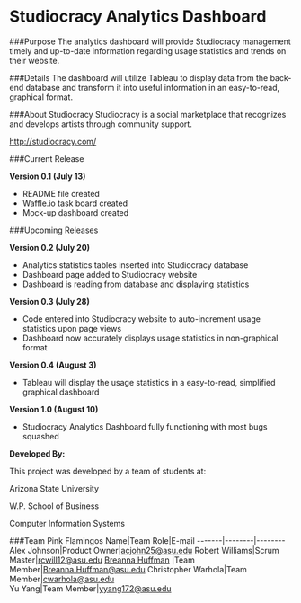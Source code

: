 Studiocracy Analytics Dashboard
===
###Purpose
The analytics dashboard will provide Studiocracy management timely and up-to-date information regarding usage statistics and trends on their website.

###Details
The dashboard will utilize Tableau to display data from the back-end database and transform it into useful information in an easy-to-read, graphical format.

###About Studiocracy
Studiocracy is a social marketplace that recognizes and develops artists through community support.

http://studiocracy.com/

###Current Release

**Version 0.1 (July 13)**

  * README file created
  * Waffle.io task board created
  * Mock-up dashboard created

###Upcoming Releases

**Version 0.2 (July 20)**

  * Analytics statistics tables inserted into Studiocracy database
  * Dashboard page added to Studiocracy website
  * Dashboard is reading from database and displaying statistics

**Version 0.3 (July 28)**

  * Code entered into Studiocracy website to auto-increment usage statistics upon page views
  * Dashboard now accurately displays usage statistics in non-graphical format

**Version 0.4 (August 3)**

  * Tableau will display the usage statistics in a easy-to-read, simplified graphical dashboard

**Version 1.0 (August 10)**

  * Studiocracy Analytics Dashboard fully functioning with most bugs squashed
 


**Developed By:**

This project was developed by a team of students at:

Arizona State University

W.P. School of Business

Computer Information Systems

###Team Pink Flamingos
Name|Team Role|E-mail
-------|--------|--------
Alex Johnson|Product Owner|acjohn25@asu.edu
Robert Williams|Scrum Master|rcwill12@asu.edu
[Breanna Huffman](https://www.linkedin.com/in/breannapkhuffman) |Team Member|Breanna.Huffman@asu.edu
Christopher Warhola|Team Member|cwarhola@asu.edu    	                        
Yu Yang|Team Member|yyang172@asu.edu
 
